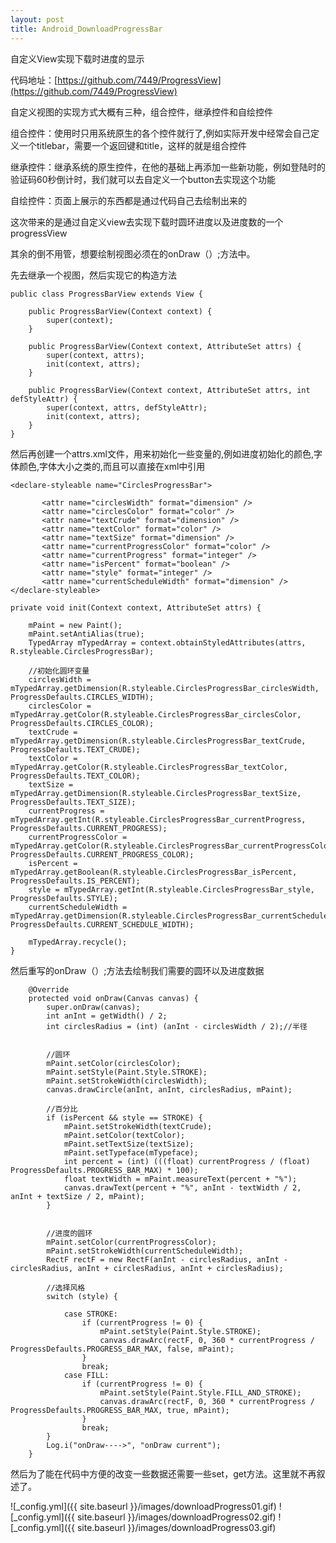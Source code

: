 ```yaml
---
layout: post
title: Android_DownloadProgressBar
---
```


自定义View实现下载时进度的显示



代码地址：[https://github.com/7449/ProgressView](https://github.com/7449/ProgressView)

自定义视图的实现方式大概有三种，组合控件，继承控件和自绘控件

组合控件：使用时只用系统原生的各个控件就行了,例如实际开发中经常会自己定义一个titlebar，需要一个返回键和title，这样的就是组合控件

继承控件：继承系统的原生控件，在他的基础上再添加一些新功能，例如登陆时的验证码60秒倒计时，我们就可以去自定义一个button去实现这个功能

自绘控件：页面上展示的东西都是通过代码自己去绘制出来的


这次带来的是通过自定义view去实现下载时圆环进度以及进度数的一个progressView

其余的倒不用管，想要绘制视图必须在的onDraw（）;方法中。

先去继承一个视图，然后实现它的构造方法

	public class ProgressBarView extends View {  
	  
	    public ProgressBarView(Context context) {  
	        super(context);  
	    }  
	  
	    public ProgressBarView(Context context, AttributeSet attrs) {  
	        super(context, attrs);  
	        init(context, attrs);  
	    }  
	  
	    public ProgressBarView(Context context, AttributeSet attrs, int defStyleAttr) {  
	        super(context, attrs, defStyleAttr);  
	        init(context, attrs);  
	    }  
	}

然后再创建一个attrs.xml文件，用来初始化一些变量的,例如进度初始化的颜色,字体颜色,字体大小之类的,而且可以直接在xml中引用

	<declare-styleable name="CirclesProgressBar">  
	  
	       <attr name="circlesWidth" format="dimension" />  
	       <attr name="circlesColor" format="color" />  
	       <attr name="textCrude" format="dimension" />  
	       <attr name="textColor" format="color" />  
	       <attr name="textSize" format="dimension" />  
	       <attr name="currentProgressColor" format="color" />  
	       <attr name="currentProgress" format="integer" />  
	       <attr name="isPercent" format="boolean" />  
	       <attr name="style" format="integer" />  
	       <attr name="currentScheduleWidth" format="dimension" />  
	</declare-styleable>  

	private void init(Context context, AttributeSet attrs) {  

	    mPaint = new Paint();  
	    mPaint.setAntiAlias(true);  
	    TypedArray mTypedArray = context.obtainStyledAttributes(attrs, R.styleable.CirclesProgressBar);  

	    //初始化圆环变量  
	    circlesWidth = mTypedArray.getDimension(R.styleable.CirclesProgressBar_circlesWidth, ProgressDefaults.CIRCLES_WIDTH);  
	    circlesColor = mTypedArray.getColor(R.styleable.CirclesProgressBar_circlesColor, ProgressDefaults.CIRCLES_COLOR);  
	    textCrude = mTypedArray.getDimension(R.styleable.CirclesProgressBar_textCrude, ProgressDefaults.TEXT_CRUDE);  
	    textColor = mTypedArray.getColor(R.styleable.CirclesProgressBar_textColor, ProgressDefaults.TEXT_COLOR);  
	    textSize = mTypedArray.getDimension(R.styleable.CirclesProgressBar_textSize, ProgressDefaults.TEXT_SIZE);  
	    currentProgress = mTypedArray.getInt(R.styleable.CirclesProgressBar_currentProgress, ProgressDefaults.CURRENT_PROGRESS);  
	    currentProgressColor = mTypedArray.getColor(R.styleable.CirclesProgressBar_currentProgressColor, ProgressDefaults.CURRENT_PROGRESS_COLOR);  
	    isPercent = mTypedArray.getBoolean(R.styleable.CirclesProgressBar_isPercent, ProgressDefaults.IS_PERCENT);  
	    style = mTypedArray.getInt(R.styleable.CirclesProgressBar_style, ProgressDefaults.STYLE);  
	    currentScheduleWidth = mTypedArray.getDimension(R.styleable.CirclesProgressBar_currentScheduleWidth, ProgressDefaults.CURRENT_SCHEDULE_WIDTH);  
	  
	    mTypedArray.recycle();  
	}  

然后重写的onDraw（）;方法去绘制我们需要的圆环以及进度数据
	
		@Override  
	    protected void onDraw(Canvas canvas) {  
	        super.onDraw(canvas);  
	        int anInt = getWidth() / 2;  
	        int circlesRadius = (int) (anInt - circlesWidth / 2);//半径  
	  
	  
	        //圆环  
	        mPaint.setColor(circlesColor);  
	        mPaint.setStyle(Paint.Style.STROKE);  
	        mPaint.setStrokeWidth(circlesWidth);  
	        canvas.drawCircle(anInt, anInt, circlesRadius, mPaint);  
	  
	        //百分比  
	        if (isPercent && style == STROKE) {  
	            mPaint.setStrokeWidth(textCrude);  
	            mPaint.setColor(textColor);  
	            mPaint.setTextSize(textSize);  
	            mPaint.setTypeface(mTypeface);  
	            int percent = (int) (((float) currentProgress / (float) ProgressDefaults.PROGRESS_BAR_MAX) * 100);  
	            float textWidth = mPaint.measureText(percent + "%");  
	            canvas.drawText(percent + "%", anInt - textWidth / 2, anInt + textSize / 2, mPaint);  
	        }  
	  
	  
	        //进度的圆环  
	        mPaint.setColor(currentProgressColor);  
	        mPaint.setStrokeWidth(currentScheduleWidth);  
	        RectF rectF = new RectF(anInt - circlesRadius, anInt - circlesRadius, anInt + circlesRadius, anInt + circlesRadius);  
	  
	        //选择风格  
	        switch (style) {  
	  
	            case STROKE:  
	                if (currentProgress != 0) {  
	                    mPaint.setStyle(Paint.Style.STROKE);  
	                    canvas.drawArc(rectF, 0, 360 * currentProgress / ProgressDefaults.PROGRESS_BAR_MAX, false, mPaint);  
	                }  
	                break;  
	            case FILL:  
	                if (currentProgress != 0) {  
	                    mPaint.setStyle(Paint.Style.FILL_AND_STROKE);  
	                    canvas.drawArc(rectF, 0, 360 * currentProgress / ProgressDefaults.PROGRESS_BAR_MAX, true, mPaint);  
	                }  
	                break;  
	        }  
	        Log.i("onDraw---->", "onDraw current");  
	    }  

然后为了能在代码中方便的改变一些数据还需要一些set，get方法。这里就不再叙述了。

![_config.yml]({{ site.baseurl }}/images/downloadProgress01.gif)
![_config.yml]({{ site.baseurl }}/images/downloadProgress02.gif)
![_config.yml]({{ site.baseurl }}/images/downloadProgress03.gif)